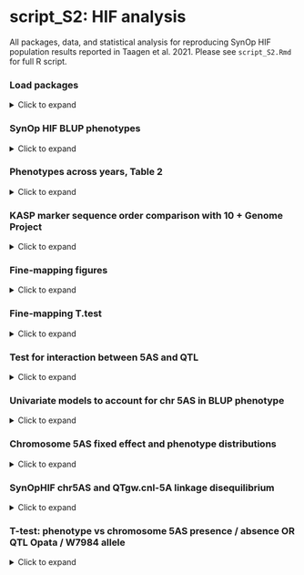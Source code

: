 script\_S2: HIF analysis
================

All packages, data, and statistical analysis for reproducing SynOp HIF
population results reported in Taagen et al. 2021. Please see
`script_S2.Rmd` for full R script.

### Load packages

<details>

<summary>Click to expand </summary>

``` r
library(tidyverse) # R/tidyverse version 1.3.0
library(lme4) #R/lme4 package version 1.1-21
library(knitr) # R/knitr package version 1.28 
library(rlang) #R/rlang package version 0.4.5
library(ggpubr) #R/ggpubr package version 0.4.0
library(emmeans) # R/emmeans package version 1.4.6
library(car) # R/car package version 3.0-10
library(gt) #R/gt version 0.2.2
library(rstatix) # R/rstatix package version 0.6.0
library(inauguration) #R/inauguration version 0.0.0.90
```

</details>

### SynOp HIF BLUP phenotypes

<details>

<summary>Click to expand </summary>

A 129-entry inbred subset of SynOp HIF entries and four checks (W7984,
Opata, Tom and Glenn) were were selected and grown in randomized
headrows. There are three site-year combinations (2019 Snyder, 2020
Caldwell, 2020 Helfer), with up to five replicates per entry, across
2019 and 2020 in Ithaca, NY (up to 3 rep at Snyder, 1 rep Caldwell, 1
rep Helfer). Univariate linear models with random environment and
genotype effects were fitted with the `R/lme4` package to obtain best
linear unbiased predictions (BLUPs) for `TGW`, `GL`, `GW`, `SPS`, `HD`,
`GFD`, and `HT` phenotypes across the three environments.

**Load data**

``` r
SynOpHIF_Phenotypes <- read_csv("https://raw.githubusercontent.com/etaagen/Taagen_2021_TPG/main/supplementary_2/file_S2.1.csv", na = "")
SynOpHIF_Phenotypes$SynOpHIF = as.factor(SynOpHIF_Phenotypes$SynOpHIF)
SynOpHIF_Phenotypes$Entry = as.factor(SynOpHIF_Phenotypes$Entry)
SynOpHIF_Phenotypes$Year = as.factor(SynOpHIF_Phenotypes$Year)
SynOpHIF_Phenotypes$Location = as.factor(SynOpHIF_Phenotypes$Location)
SynOpHIF_Phenotypes$Rep = as.factor(SynOpHIF_Phenotypes$Rep)
SynOpHIF_Phenotypes$chr5AS_consensus = as.factor(SynOpHIF_Phenotypes$chr5AS_consensus)
SynOpHIF_Phenotypes$KASP_341510829 = as.factor(SynOpHIF_Phenotypes$KASP_341510829)
```

**TGW**

![](script_S2_files/figure-gfm/TGW%20models-1.png)<!-- -->

**GL**

![](script_S2_files/figure-gfm/GL%20models-1.png)<!-- -->

**GW**

![](script_S2_files/figure-gfm/GW%20models-1.png)<!-- -->

**SPS**

    ## boundary (singular) fit: see ?isSingular

![](script_S2_files/figure-gfm/SPS%20models-1.png)<!-- -->

**HD**

![](script_S2_files/figure-gfm/HD%20models-1.png)<!-- -->

**GFD**

![](script_S2_files/figure-gfm/GFD%20models-1.png)<!-- -->

**HT**

![](script_S2_files/figure-gfm/HT%20models-1.png)<!-- -->

### Select models, extract BLUPs

The models were selected based on low AIC value, and include the
`SynOpHIF` classification variable.

  - `TGW ~ (1|Entry) + (1|Rep) + SynOpHIF`

  - `GL ~ (1|Entry) + (1|Rep) + 1|SynOpHIF`

  - `GW ~ (1|Entry) + (1|Rep) + 1|SynOpHIF`

  - `SPS ~ (1|Entry) + (1|Rep) + SynOpHIF + HD`

  - `HD ~ (1|Entry) + (1|Rep) + SynOpHIF + HT`

  - `GFD ~ (1|Entry) + (1|Rep) + SynOpHIF + HD`

  - `HT ~ (1|Entry) + (1|Rep) + SynOpHIF + HD`

**and later,** `phenotype ~ (1|Entry) + (1|Rep) + SynOpHIF +
chr5AS_consensus` for testing 5AS significance after Gutierrez-Gonzalez
et al. 2019 published genome sequence that indicated chr 5AS structural
variation.

**Extract random effects from univariate mixed linear models for entries
(obtain BLUPs):**

``` r
BLUP_TGW <- ranef(TGW_model2)$Entry 
BLUP_GL <- ranef(GL_model2)$Entry 
BLUP_GW <- ranef(GW_model2)$Entry 
BLUP_SPS <- ranef(SPS_model3)$Entry 
BLUP_HD <- ranef(HD_model3)$Entry 
BLUP_GFD <- ranef(HD_model3)$Entry 
BLUP_HT <- ranef(HT_model3)$Entry 
```

**Phenotype means, add to BLUP for scaled phenotype value:**

``` r
TGW_mean <- mean(SynOpHIF_Phenotypes$TGW, na.rm = TRUE) 
BLUP_TGW <- BLUP_TGW + TGW_mean
names(BLUP_TGW)[1] <- "BLUP_TGW"
BLUP_TGW <- BLUP_TGW %>% 
  rownames_to_column(var = "entry")

GL_mean <- mean(SynOpHIF_Phenotypes$GL, na.rm = TRUE)
BLUP_GL <- BLUP_GL + GL_mean
names(BLUP_GL)[1] <- "BLUP_GL"
BLUP_GL <- BLUP_GL %>% 
  rownames_to_column(var = "entry")

GW_mean <- mean(SynOpHIF_Phenotypes$GW, na.rm = TRUE)
BLUP_GW <- BLUP_GW + GW_mean
names(BLUP_GW)[1] <- "BLUP_GW"
BLUP_GW <- BLUP_GW %>% 
  rownames_to_column(var = "entry")

SPS_mean <- mean(SynOpHIF_Phenotypes$SPS, na.rm = TRUE)
BLUP_SPS <- BLUP_SPS + SPS_mean
names(BLUP_SPS)[1] <- "BLUP_SPS"
BLUP_SPS <- BLUP_SPS %>% 
  rownames_to_column(var = "entry")

HD_mean <- mean(SynOpHIF_Phenotypes$HD, na.rm = TRUE)
BLUP_HD <- BLUP_HD + HD_mean
names(BLUP_HD)[1] <- "BLUP_HD"
BLUP_HD <- BLUP_HD %>% 
  rownames_to_column(var = "entry")

GFD_mean <- mean(SynOpHIF_Phenotypes$GFD, na.rm = TRUE)
BLUP_GFD <- BLUP_GFD + GFD_mean
names(BLUP_GFD)[1] <- "BLUP_GFD"
BLUP_GFD <- BLUP_GFD %>% 
  rownames_to_column(var = "entry")

HT_mean <- mean(SynOpHIF_Phenotypes$HT, na.rm = TRUE)
BLUP_HT <- BLUP_HT + HT_mean
names(BLUP_HT)[1] <- "BLUP_HT"
BLUP_HT <- BLUP_HT %>% 
  rownames_to_column(var = "entry")
```

**Create csv files**  
*eval = FALSE,can be found in GitHub repository, `file_S2.9.csv`*

``` r
SynOpHIF_BLUP <- BLUP_TGW %>% 
  inner_join(BLUP_GL, by=c("entry")) %>% 
  inner_join(BLUP_GW, by=c("entry")) %>% 
  inner_join(BLUP_SPS, by=c("entry")) %>% 
  inner_join(BLUP_HD, by=c("entry")) %>% 
  inner_join(BLUP_GFD, by=c("entry")) %>% 
  inner_join(BLUP_HT, by=c("entry")) 

#write.csv(SynOpHIF_BLUP, "SynOpHIF_BLUP.csv") 
```

</details>

### Phenotypes across years, Table 2

<details>

<summary>Click to expand </summary>

``` r
sny19a <- SynOpHIF_Phenotypes %>% 
  filter(Rep == "A") 
summary(aov(HD ~ KASP_341510829, data = sny19a))
```

    ##                 Df Sum Sq Mean Sq F value Pr(>F)
    ## KASP_341510829   1    4.7   4.712   0.527  0.469
    ## Residuals      127 1134.6   8.934

``` r
summary(aov(GFD ~ KASP_341510829, data = sny19a))
```

    ##                Df Sum Sq Mean Sq F value Pr(>F)
    ## KASP_341510829  1  0.014  0.0142   0.021  0.889
    ## Residuals       7  4.748  0.6783               
    ## 120 observations deleted due to missingness

``` r
summary(aov(HT ~ KASP_341510829, data = sny19a))
```

    ##                 Df Sum Sq Mean Sq F value Pr(>F)  
    ## KASP_341510829   1    210  209.59   3.531 0.0625 .
    ## Residuals      126   7478   59.35                 
    ## ---
    ## Signif. codes:  0 '***' 0.001 '**' 0.01 '*' 0.05 '.' 0.1 ' ' 1
    ## 1 observation deleted due to missingness

``` r
summary(aov(SPS ~ KASP_341510829, data = sny19a))
```

    ##                 Df Sum Sq Mean Sq F value Pr(>F)
    ## KASP_341510829   1   2.27  2.2674   2.577  0.111
    ## Residuals      127 111.74  0.8799

``` r
summary(aov(TGW ~ KASP_341510829, data = sny19a))
```

    ##                 Df Sum Sq Mean Sq F value Pr(>F)    
    ## KASP_341510829   1 1233.9  1233.9   237.2 <2e-16 ***
    ## Residuals      127  660.5     5.2                   
    ## ---
    ## Signif. codes:  0 '***' 0.001 '**' 0.01 '*' 0.05 '.' 0.1 ' ' 1

``` r
summary(aov(GL ~ KASP_341510829, data = sny19a))
```

    ##                 Df Sum Sq Mean Sq F value Pr(>F)    
    ## KASP_341510829   1  0.605  0.6054   14.67  2e-04 ***
    ## Residuals      127  5.241  0.0413                   
    ## ---
    ## Signif. codes:  0 '***' 0.001 '**' 0.01 '*' 0.05 '.' 0.1 ' ' 1

``` r
summary(aov(GW ~ KASP_341510829, data = sny19a)) 
```

    ##                 Df Sum Sq Mean Sq F value Pr(>F)    
    ## KASP_341510829   1 2.8975  2.8975   396.8 <2e-16 ***
    ## Residuals      127 0.9273  0.0073                   
    ## ---
    ## Signif. codes:  0 '***' 0.001 '**' 0.01 '*' 0.05 '.' 0.1 ' ' 1

``` r
sny19b <- SynOpHIF_Phenotypes %>% 
  filter(Rep == "B") 
summary(aov(HD ~ KASP_341510829, data = sny19b))
```

    ##                 Df Sum Sq Mean Sq F value Pr(>F)
    ## KASP_341510829   1    4.6   4.591    0.56  0.456
    ## Residuals      111  910.5   8.202               
    ## 16 observations deleted due to missingness

``` r
summary(aov(GFD ~ KASP_341510829, data = sny19b))
```

    ##                Df Sum Sq Mean Sq F value Pr(>F)
    ## KASP_341510829  1  0.392   0.392   0.778  0.407
    ## Residuals       7  3.528   0.504               
    ## 120 observations deleted due to missingness

``` r
summary(aov(HT ~ KASP_341510829, data = sny19b))
```

    ##                 Df Sum Sq Mean Sq F value Pr(>F)  
    ## KASP_341510829   1    298  298.24   3.739 0.0557 .
    ## Residuals      111   8853   79.76                 
    ## ---
    ## Signif. codes:  0 '***' 0.001 '**' 0.01 '*' 0.05 '.' 0.1 ' ' 1
    ## 16 observations deleted due to missingness

``` r
summary(aov(SPS ~ KASP_341510829, data = sny19b))
```

    ##                 Df Sum Sq Mean Sq F value  Pr(>F)   
    ## KASP_341510829   1   7.68    7.68   7.604 0.00681 **
    ## Residuals      111 112.11    1.01                   
    ## ---
    ## Signif. codes:  0 '***' 0.001 '**' 0.01 '*' 0.05 '.' 0.1 ' ' 1
    ## 16 observations deleted due to missingness

``` r
summary(aov(TGW ~ KASP_341510829, data = sny19b))
```

    ##                 Df Sum Sq Mean Sq F value Pr(>F)    
    ## KASP_341510829   1   1259    1259   209.2 <2e-16 ***
    ## Residuals      111    668       6                   
    ## ---
    ## Signif. codes:  0 '***' 0.001 '**' 0.01 '*' 0.05 '.' 0.1 ' ' 1
    ## 16 observations deleted due to missingness

``` r
summary(aov(GL ~ KASP_341510829, data = sny19b))
```

    ##                 Df Sum Sq Mean Sq F value   Pr(>F)    
    ## KASP_341510829   1  0.796  0.7964      17 7.23e-05 ***
    ## Residuals      111  5.199  0.0468                     
    ## ---
    ## Signif. codes:  0 '***' 0.001 '**' 0.01 '*' 0.05 '.' 0.1 ' ' 1
    ## 16 observations deleted due to missingness

``` r
summary(aov(GW ~ KASP_341510829, data = sny19b))
```

    ##                 Df Sum Sq Mean Sq F value Pr(>F)    
    ## KASP_341510829   1 2.8961  2.8961   408.4 <2e-16 ***
    ## Residuals      111 0.7871  0.0071                   
    ## ---
    ## Signif. codes:  0 '***' 0.001 '**' 0.01 '*' 0.05 '.' 0.1 ' ' 1
    ## 16 observations deleted due to missingness

``` r
sny19c <- SynOpHIF_Phenotypes %>% 
  filter(Rep == "C") 
summary(aov(HD ~ KASP_341510829, data = sny19c))
```

    ##                Df Sum Sq Mean Sq F value Pr(>F)
    ## KASP_341510829  1  15.68  15.684   2.101  0.163
    ## Residuals      20 149.27   7.464               
    ## 107 observations deleted due to missingness

``` r
summary(aov(HT ~ KASP_341510829, data = sny19c))
```

    ##                Df Sum Sq Mean Sq F value Pr(>F)
    ## KASP_341510829  1   69.1   69.09   0.595  0.449
    ## Residuals      20 2321.3  116.06               
    ## 107 observations deleted due to missingness

``` r
summary(aov(SPS ~ KASP_341510829, data = sny19c))
```

    ##                Df Sum Sq Mean Sq F value Pr(>F)
    ## KASP_341510829  1  2.063   2.062    1.49  0.236
    ## Residuals      20 27.678   1.384               
    ## 107 observations deleted due to missingness

``` r
summary(aov(TGW ~ KASP_341510829, data = sny19c))
```

    ##                Df Sum Sq Mean Sq F value   Pr(>F)    
    ## KASP_341510829  1  144.0  143.96   28.42 3.23e-05 ***
    ## Residuals      20  101.3    5.07                     
    ## ---
    ## Signif. codes:  0 '***' 0.001 '**' 0.01 '*' 0.05 '.' 0.1 ' ' 1
    ## 107 observations deleted due to missingness

``` r
summary(aov(GL ~ KASP_341510829, data = sny19c))
```

    ##                Df Sum Sq Mean Sq F value Pr(>F)
    ## KASP_341510829  1 0.0258 0.02583    0.66  0.426
    ## Residuals      20 0.7833 0.03917               
    ## 107 observations deleted due to missingness

``` r
summary(aov(GW ~ KASP_341510829, data = sny19c))
```

    ##                Df Sum Sq Mean Sq F value   Pr(>F)    
    ## KASP_341510829  1 0.3750  0.3750   67.45 7.75e-08 ***
    ## Residuals      20 0.1112  0.0056                     
    ## ---
    ## Signif. codes:  0 '***' 0.001 '**' 0.01 '*' 0.05 '.' 0.1 ' ' 1
    ## 107 observations deleted due to missingness

``` r
cald20 <- SynOpHIF_Phenotypes %>% 
  filter(Rep == "D") 
summary(aov(HD ~ KASP_341510829, data = cald20))
```

    ##                 Df Sum Sq Mean Sq F value Pr(>F)
    ## KASP_341510829   1    5.0   4.986   0.826  0.365
    ## Residuals      127  766.7   6.037

``` r
summary(aov(GFD ~ KASP_341510829, data = cald20))
```

    ##                 Df Sum Sq Mean Sq F value Pr(>F)
    ## KASP_341510829   1    0.3   0.333   0.091  0.763
    ## Residuals      127  464.7   3.659

``` r
summary(aov(HT ~ KASP_341510829, data = cald20))
```

    ##                 Df Sum Sq Mean Sq F value Pr(>F)  
    ## KASP_341510829   1    341     341   5.777 0.0177 *
    ## Residuals      127   7497      59                 
    ## ---
    ## Signif. codes:  0 '***' 0.001 '**' 0.01 '*' 0.05 '.' 0.1 ' ' 1

``` r
summary(aov(SPS ~ KASP_341510829, data = cald20))
```

    ##                 Df Sum Sq Mean Sq F value Pr(>F)  
    ## KASP_341510829   1   2.44  2.4380   3.389  0.068 .
    ## Residuals      127  91.36  0.7194                 
    ## ---
    ## Signif. codes:  0 '***' 0.001 '**' 0.01 '*' 0.05 '.' 0.1 ' ' 1

``` r
summary(aov(TGW ~ KASP_341510829, data = cald20))
```

    ##                 Df Sum Sq Mean Sq F value Pr(>F)    
    ## KASP_341510829   1 1452.9    1453   240.5 <2e-16 ***
    ## Residuals      127  767.3       6                   
    ## ---
    ## Signif. codes:  0 '***' 0.001 '**' 0.01 '*' 0.05 '.' 0.1 ' ' 1

``` r
summary(aov(GL ~ KASP_341510829, data = cald20))
```

    ##                 Df Sum Sq Mean Sq F value Pr(>F)   
    ## KASP_341510829   1  0.363  0.3629   7.942 0.0056 **
    ## Residuals      127  5.803  0.0457                  
    ## ---
    ## Signif. codes:  0 '***' 0.001 '**' 0.01 '*' 0.05 '.' 0.1 ' ' 1

``` r
summary(aov(GW ~ KASP_341510829, data = cald20))
```

    ##                 Df Sum Sq Mean Sq F value Pr(>F)    
    ## KASP_341510829   1  3.361   3.361   383.8 <2e-16 ***
    ## Residuals      127  1.112   0.009                   
    ## ---
    ## Signif. codes:  0 '***' 0.001 '**' 0.01 '*' 0.05 '.' 0.1 ' ' 1

``` r
helf20 <- SynOpHIF_Phenotypes %>% 
  filter(Rep == "E") 
summary(aov(HD ~ KASP_341510829, data = helf20))
```

    ##                 Df Sum Sq Mean Sq F value Pr(>F)
    ## KASP_341510829   1    1.4   1.351   0.296  0.588
    ## Residuals      127  580.4   4.570

``` r
summary(aov(GFD ~ KASP_341510829, data = helf20))
```

    ##                 Df Sum Sq Mean Sq F value Pr(>F)
    ## KASP_341510829   1    3.2   3.200   1.211  0.273
    ## Residuals      127  335.7   2.643

``` r
summary(aov(HT ~ KASP_341510829, data = helf20))
```

    ##                 Df Sum Sq Mean Sq F value  Pr(>F)   
    ## KASP_341510829   1    310  309.69    8.11 0.00514 **
    ## Residuals      127   4850   38.19                   
    ## ---
    ## Signif. codes:  0 '***' 0.001 '**' 0.01 '*' 0.05 '.' 0.1 ' ' 1

``` r
summary(aov(SPS ~ KASP_341510829, data = helf20))
```

    ##                 Df Sum Sq Mean Sq F value Pr(>F)  
    ## KASP_341510829   1   2.38  2.3775   3.045 0.0834 .
    ## Residuals      127  99.16  0.7808                 
    ## ---
    ## Signif. codes:  0 '***' 0.001 '**' 0.01 '*' 0.05 '.' 0.1 ' ' 1

``` r
summary(aov(TGW ~ KASP_341510829, data = helf20))
```

    ##                 Df Sum Sq Mean Sq F value Pr(>F)    
    ## KASP_341510829   1 1801.1  1801.1   351.9 <2e-16 ***
    ## Residuals      127  650.1     5.1                   
    ## ---
    ## Signif. codes:  0 '***' 0.001 '**' 0.01 '*' 0.05 '.' 0.1 ' ' 1

``` r
summary(aov(GL ~ KASP_341510829, data = helf20))
```

    ##                 Df Sum Sq Mean Sq F value   Pr(>F)    
    ## KASP_341510829   1  0.533  0.5334   13.14 0.000418 ***
    ## Residuals      127  5.157  0.0406                     
    ## ---
    ## Signif. codes:  0 '***' 0.001 '**' 0.01 '*' 0.05 '.' 0.1 ' ' 1

``` r
summary(aov(GW ~ KASP_341510829, data = helf20))  
```

    ##                 Df Sum Sq Mean Sq F value Pr(>F)    
    ## KASP_341510829   1  3.691   3.691   531.3 <2e-16 ***
    ## Residuals      127  0.882   0.007                   
    ## ---
    ## Signif. codes:  0 '***' 0.001 '**' 0.01 '*' 0.05 '.' 0.1 ' ' 1

``` r
blup_pheno <- read_csv("https://raw.githubusercontent.com/etaagen/Taagen_2021_TPG/main/supplementary_2/file_S2.4.csv", na = "NA")
summary(aov(HD_BLUP ~ KASP_341510829, data = blup_pheno))
```

    ##                 Df Sum Sq Mean Sq F value Pr(>F)
    ## KASP_341510829   1    0.1   0.126   0.023   0.88
    ## Residuals      127  694.1   5.465

``` r
summary(aov(GFD_BLUP ~ KASP_341510829, data = blup_pheno))
```

    ##                 Df Sum Sq Mean Sq F value Pr(>F)
    ## KASP_341510829   1    0.2   0.188   0.035  0.852
    ## Residuals      127  681.2   5.364

``` r
summary(aov(HT_BLUP ~ KASP_341510829, data = blup_pheno))
```

    ##                 Df Sum Sq Mean Sq F value Pr(>F)   
    ## KASP_341510829   1  238.1  238.07   9.857 0.0021 **
    ## Residuals      127 3067.3   24.15                  
    ## ---
    ## Signif. codes:  0 '***' 0.001 '**' 0.01 '*' 0.05 '.' 0.1 ' ' 1

``` r
summary(aov(SPS_BLUP ~ KASP_341510829, data = blup_pheno))
```

    ##                 Df Sum Sq Mean Sq F value   Pr(>F)    
    ## KASP_341510829   1  1.142  1.1423    12.4 0.000597 ***
    ## Residuals      127 11.700  0.0921                     
    ## ---
    ## Signif. codes:  0 '***' 0.001 '**' 0.01 '*' 0.05 '.' 0.1 ' ' 1

``` r
summary(aov(TGW_BLUP ~ KASP_341510829, data = blup_pheno))
```

    ##                 Df Sum Sq Mean Sq F value Pr(>F)    
    ## KASP_341510829   1   1378  1377.9   364.6 <2e-16 ***
    ## Residuals      127    480     3.8                   
    ## ---
    ## Signif. codes:  0 '***' 0.001 '**' 0.01 '*' 0.05 '.' 0.1 ' ' 1

``` r
summary(aov(GL_BLUP ~ KASP_341510829, data = blup_pheno))
```

    ##                 Df Sum Sq Mean Sq F value   Pr(>F)    
    ## KASP_341510829   1  0.538  0.5378   14.23 0.000247 ***
    ## Residuals      127  4.801  0.0378                     
    ## ---
    ## Signif. codes:  0 '***' 0.001 '**' 0.01 '*' 0.05 '.' 0.1 ' ' 1

``` r
summary(aov(GW_BLUP ~ KASP_341510829, data = blup_pheno))  
```

    ##                 Df Sum Sq Mean Sq F value Pr(>F)    
    ## KASP_341510829   1 3.1353  3.1353   703.4 <2e-16 ***
    ## Residuals      127 0.5661  0.0045                   
    ## ---
    ## Signif. codes:  0 '***' 0.001 '**' 0.01 '*' 0.05 '.' 0.1 ' ' 1

![](script_S2_files/figure-gfm/table2-1.png)<!-- -->

</details>

### KASP marker sequence order comparison with 10 + Genome Project

<details>

<summary>Click to expand </summary>

Each color represents SNP BLAST position across 12 genomes. See
`file_S2.6` for marker names.  
![](script_S2_files/figure-gfm/marker%20comparison-1.png)<!-- -->

</details>

### Fine-mapping figures

<details>

<summary>Click to expand </summary>

The 129 entry fine-mapping population can be subset into crossover
groups based on shared recombination intervals between SNPs and
comparisons across BLUP phenotypes. Please see `HIF_groups.xlsx` for
entries in each group (n = \# of entries per group).  
![](script_S2_files/figure-gfm/HIF%20group%20figures-1.png)<!-- -->![](script_S2_files/figure-gfm/HIF%20group%20figures-2.png)<!-- -->![](script_S2_files/figure-gfm/HIF%20group%20figures-3.png)<!-- -->![](script_S2_files/figure-gfm/HIF%20group%20figures-4.png)<!-- -->![](script_S2_files/figure-gfm/HIF%20group%20figures-5.png)<!-- -->![](script_S2_files/figure-gfm/HIF%20group%20figures-6.png)<!-- -->![](script_S2_files/figure-gfm/HIF%20group%20figures-7.png)<!-- -->

</details>

### Fine-mapping T.test

<details>

<summary>Click to expand </summary>

T.test comparisons for each group vs QTgw.cnl-5A+ or QTgw.cnl-5A- (based
on like-phenotype)

``` r
# QTgw.cnl-5A+ vs QTgw.cnl-5A-
groupOW <- HIFttest %>% 
  filter(Group== "QTgw.cnl-5A+" | Group== "QTgw.cnl-5A-")
t.test(TGW_BLUP ~ Group, data = groupOW)
```

    ## 
    ##  Welch Two Sample t-test
    ## 
    ## data:  TGW_BLUP by Group
    ## t = -8.9069, df = 17.025, p-value = 8.115e-08
    ## alternative hypothesis: true difference in means is not equal to 0
    ## 95 percent confidence interval:
    ##  -9.707662 -5.989752
    ## sample estimates:
    ## mean in group QTgw.cnl-5A- mean in group QTgw.cnl-5A+ 
    ##                   31.94549                   39.79420

``` r
t.test(GW_BLUP ~ Group, data = groupOW)
```

    ## 
    ##  Welch Two Sample t-test
    ## 
    ## data:  GW_BLUP by Group
    ## t = -17.049, df = 16.249, p-value = 8.552e-12
    ## alternative hypothesis: true difference in means is not equal to 0
    ## 95 percent confidence interval:
    ##  -0.3666273 -0.2856254
    ## sample estimates:
    ## mean in group QTgw.cnl-5A- mean in group QTgw.cnl-5A+ 
    ##                   3.068392                   3.394519

``` r
# Group 1 vs QTgw.cnl-5A- 
groupW1 <- HIFttest %>% 
  filter(Group== "QTgw.cnl-5A-" | Group== "1")
t.test(TGW_BLUP ~ Group, data = groupW1)
```

    ## 
    ##  Welch Two Sample t-test
    ## 
    ## data:  TGW_BLUP by Group
    ## t = 7.5591, df = 13.992, p-value = 2.642e-06
    ## alternative hypothesis: true difference in means is not equal to 0
    ## 95 percent confidence interval:
    ##  3.701614 6.634486
    ## sample estimates:
    ##            mean in group 1 mean in group QTgw.cnl-5A- 
    ##                   37.11354                   31.94549

``` r
t.test(GW_BLUP ~ Group, data = groupW1)
```

    ## 
    ##  Welch Two Sample t-test
    ## 
    ## data:  GW_BLUP by Group
    ## t = 10.45, df = 9.5294, p-value = 1.572e-06
    ## alternative hypothesis: true difference in means is not equal to 0
    ## 95 percent confidence interval:
    ##  0.2091497 0.3234885
    ## sample estimates:
    ##            mean in group 1 mean in group QTgw.cnl-5A- 
    ##                   3.334711                   3.068392

``` r
# Group 2 vs QTgw.cnl-5A- 
groupW2 <- HIFttest %>% 
  filter(Group== "QTgw.cnl-5A-" | Group== "2")
t.test(TGW_BLUP ~ Group, data = groupW2)
```

    ## 
    ##  Welch Two Sample t-test
    ## 
    ## data:  TGW_BLUP by Group
    ## t = 8.1949, df = 21.935, p-value = 4.037e-08
    ## alternative hypothesis: true difference in means is not equal to 0
    ## 95 percent confidence interval:
    ##  5.450728 9.145094
    ## sample estimates:
    ##            mean in group 2 mean in group QTgw.cnl-5A- 
    ##                   39.24341                   31.94549

``` r
t.test(GW_BLUP ~ Group, data = groupW2)
```

    ## 
    ##  Welch Two Sample t-test
    ## 
    ## data:  GW_BLUP by Group
    ## t = 13.516, df = 21.575, p-value = 5.264e-12
    ## alternative hypothesis: true difference in means is not equal to 0
    ## 95 percent confidence interval:
    ##  0.2991149 0.4076936
    ## sample estimates:
    ##            mean in group 2 mean in group QTgw.cnl-5A- 
    ##                   3.421796                   3.068392

``` r
# Group 3 vs QTgw.cnl-5A- 
groupW3 <- HIFttest %>% 
  filter(Group== "QTgw.cnl-5A-" | Group== "3")
t.test(TGW_BLUP ~ Group, data = groupW3)
```

    ## 
    ##  Welch Two Sample t-test
    ## 
    ## data:  TGW_BLUP by Group
    ## t = 6.8496, df = 15.835, p-value = 4.129e-06
    ## alternative hypothesis: true difference in means is not equal to 0
    ## 95 percent confidence interval:
    ##  3.352132 6.360747
    ## sample estimates:
    ##            mean in group 3 mean in group QTgw.cnl-5A- 
    ##                   36.80193                   31.94549

``` r
t.test(GW_BLUP ~ Group, data = groupW3)
```

    ## 
    ##  Welch Two Sample t-test
    ## 
    ## data:  GW_BLUP by Group
    ## t = 13.696, df = 15.332, p-value = 5.226e-10
    ## alternative hypothesis: true difference in means is not equal to 0
    ## 95 percent confidence interval:
    ##  0.2591649 0.3544878
    ## sample estimates:
    ##            mean in group 3 mean in group QTgw.cnl-5A- 
    ##                   3.375219                   3.068392

``` r
# Group 4 vs QTgw.cnl-5A- 
groupW4 <- HIFttest %>% 
  filter(Group== "QTgw.cnl-5A-" | Group== "4")
t.test(TGW_BLUP ~ Group, data = groupW4)
```

    ## 
    ##  Welch Two Sample t-test
    ## 
    ## data:  TGW_BLUP by Group
    ## t = 7.4092, df = 13.322, p-value = 4.438e-06
    ## alternative hypothesis: true difference in means is not equal to 0
    ## 95 percent confidence interval:
    ##  3.298079 6.003628
    ## sample estimates:
    ##            mean in group 4 mean in group QTgw.cnl-5A- 
    ##                   36.59635                   31.94549

``` r
t.test(GW_BLUP ~ Group, data = groupW4)
```

    ## 
    ##  Welch Two Sample t-test
    ## 
    ## data:  GW_BLUP by Group
    ## t = 17.078, df = 16.784, p-value = 4.832e-12
    ## alternative hypothesis: true difference in means is not equal to 0
    ## 95 percent confidence interval:
    ##  0.2801755 0.3592497
    ## sample estimates:
    ##            mean in group 4 mean in group QTgw.cnl-5A- 
    ##                   3.388105                   3.068392

``` r
# Group 5 vs QTgw.cnl-5A+ 
groupW5 <- HIFttest %>% 
  filter(Group== "QTgw.cnl-5A+" | Group== "5")
t.test(TGW_BLUP ~ Group, data = groupW5)
```

    ## 
    ##  Welch Two Sample t-test
    ## 
    ## data:  TGW_BLUP by Group
    ## t = -6.9868, df = 6.7158, p-value = 0.0002588
    ## alternative hypothesis: true difference in means is not equal to 0
    ## 95 percent confidence interval:
    ##  -10.169138  -4.993218
    ## sample estimates:
    ##            mean in group 5 mean in group QTgw.cnl-5A+ 
    ##                   32.21302                   39.79420

``` r
t.test(GW_BLUP ~ Group, data = groupW5)
```

    ## 
    ##  Welch Two Sample t-test
    ## 
    ## data:  GW_BLUP by Group
    ## t = -11.984, df = 4.0802, p-value = 0.000248
    ## alternative hypothesis: true difference in means is not equal to 0
    ## 95 percent confidence interval:
    ##  -0.3896484 -0.2439826
    ## sample estimates:
    ##            mean in group 5 mean in group QTgw.cnl-5A+ 
    ##                   3.077703                   3.394519

``` r
# Group 6 vs QTgw.cnl-5A+ 
groupW6 <- HIFttest %>% 
  filter(Group== "QTgw.cnl-5A+" | Group== "6")
t.test(TGW_BLUP ~ Group, data = groupW6)
```

    ## 
    ##  Welch Two Sample t-test
    ## 
    ## data:  TGW_BLUP by Group
    ## t = -12.777, df = 9.3638, p-value = 3.082e-07
    ## alternative hypothesis: true difference in means is not equal to 0
    ## 95 percent confidence interval:
    ##  -10.345462  -7.248864
    ## sample estimates:
    ##            mean in group 6 mean in group QTgw.cnl-5A+ 
    ##                   30.99704                   39.79420

``` r
t.test(GW_BLUP ~ Group, data = groupW6)
```

    ## 
    ##  Welch Two Sample t-test
    ## 
    ## data:  GW_BLUP by Group
    ## t = -26.296, df = 15.192, p-value = 4.373e-14
    ## alternative hypothesis: true difference in means is not equal to 0
    ## 95 percent confidence interval:
    ##  -0.3454447 -0.2936962
    ## sample estimates:
    ##            mean in group 6 mean in group QTgw.cnl-5A+ 
    ##                   3.074948                   3.394519

``` r
# Group 7 vs QTgw.cnl-5A+ 
groupW7 <- HIFttest %>% 
  filter(Group== "QTgw.cnl-5A+" | Group== "7")
t.test(TGW_BLUP ~ Group, data = groupW7)
```

    ## 
    ##  Welch Two Sample t-test
    ## 
    ## data:  TGW_BLUP by Group
    ## t = -5.2155, df = 4.3129, p-value = 0.00523
    ## alternative hypothesis: true difference in means is not equal to 0
    ## 95 percent confidence interval:
    ##  -12.595603  -4.005415
    ## sample estimates:
    ##            mean in group 7 mean in group QTgw.cnl-5A+ 
    ##                   31.49369                   39.79420

``` r
t.test(GW_BLUP ~ Group, data = groupW7)
```

    ## 
    ##  Welch Two Sample t-test
    ## 
    ## data:  GW_BLUP by Group
    ## t = -4.1153, df = 3.1078, p-value = 0.02428
    ## alternative hypothesis: true difference in means is not equal to 0
    ## 95 percent confidence interval:
    ##  -0.55419207 -0.07615811
    ## sample estimates:
    ##            mean in group 7 mean in group QTgw.cnl-5A+ 
    ##                   3.079344                   3.394519

``` r
# Group 8 vs QTgw.cnl-5A+ 
groupW8 <- HIFttest %>% 
  filter(Group== "QTgw.cnl-5A+" | Group== "8")
t.test(TGW_BLUP ~ Group, data = groupW8)
```

    ## 
    ##  Welch Two Sample t-test
    ## 
    ## data:  TGW_BLUP by Group
    ## t = -10.026, df = 18.578, p-value = 6.303e-09
    ## alternative hypothesis: true difference in means is not equal to 0
    ## 95 percent confidence interval:
    ##  -11.38996  -7.45059
    ## sample estimates:
    ##            mean in group 8 mean in group QTgw.cnl-5A+ 
    ##                   30.37393                   39.79420

``` r
t.test(GW_BLUP ~ Group, data = groupW8)
```

    ## 
    ##  Welch Two Sample t-test
    ## 
    ## data:  GW_BLUP by Group
    ## t = -16.289, df = 15.748, p-value = 2.833e-11
    ## alternative hypothesis: true difference in means is not equal to 0
    ## 95 percent confidence interval:
    ##  -0.4211959 -0.3240785
    ## sample estimates:
    ##            mean in group 8 mean in group QTgw.cnl-5A+ 
    ##                   3.021881                   3.394519

``` r
# Group 9 vs QTgw.cnl-5A+ 
groupW9 <- HIFttest %>% 
  filter(Group== "QTgw.cnl-5A+" | Group== "9")
t.test(TGW_BLUP ~ Group, data = groupW9)
```

    ## 
    ##  Welch Two Sample t-test
    ## 
    ## data:  TGW_BLUP by Group
    ## t = -17.08, df = 8.9059, p-value = 4.117e-08
    ## alternative hypothesis: true difference in means is not equal to 0
    ## 95 percent confidence interval:
    ##  -13.33152 -10.20870
    ## sample estimates:
    ##            mean in group 9 mean in group QTgw.cnl-5A+ 
    ##                   28.02409                   39.79420

``` r
t.test(GW_BLUP ~ Group, data = groupW9)
```

    ## 
    ##  Welch Two Sample t-test
    ## 
    ## data:  GW_BLUP by Group
    ## t = -45.502, df = 8.2811, p-value = 3.122e-11
    ## alternative hypothesis: true difference in means is not equal to 0
    ## 95 percent confidence interval:
    ##  -0.4894586 -0.4425051
    ## sample estimates:
    ##            mean in group 9 mean in group QTgw.cnl-5A+ 
    ##                   2.928537                   3.394519

``` r
# Group 10 vs QTgw.cnl-5A- 
groupW10 <- HIFttest %>% 
  filter(Group== "QTgw.cnl-5A-" | Group== "10")
t.test(TGW_BLUP ~ Group, data = groupW10)
```

    ## 
    ##  Welch Two Sample t-test
    ## 
    ## data:  TGW_BLUP by Group
    ## t = 5.693, df = 10.044, p-value = 0.000197
    ## alternative hypothesis: true difference in means is not equal to 0
    ## 95 percent confidence interval:
    ##  3.075104 7.026322
    ## sample estimates:
    ##           mean in group 10 mean in group QTgw.cnl-5A- 
    ##                   36.99621                   31.94549

``` r
t.test(GW_BLUP ~ Group, data = groupW10)
```

    ## 
    ##  Welch Two Sample t-test
    ## 
    ## data:  GW_BLUP by Group
    ## t = 8.2096, df = 7.4779, p-value = 5.338e-05
    ## alternative hypothesis: true difference in means is not equal to 0
    ## 95 percent confidence interval:
    ##  0.1762008 0.3162139
    ## sample estimates:
    ##           mean in group 10 mean in group QTgw.cnl-5A- 
    ##                   3.314600                   3.068392

``` r
# Group 11 too few entries, QTgw.cnl-5A- like phenotype
# Group 12 too few entries, QTgw.cnl-5A+ like phenotype
# Group 13 too few entries, QTgw.cnl-5A- like phenotype
# Group 14 vs QTgw.cnl-5A- 
groupW14 <- HIFttest %>% 
  filter(Group== "QTgw.cnl-5A-" | Group== "14")
t.test(TGW_BLUP ~ Group, data = groupW14)
```

    ## 
    ##  Welch Two Sample t-test
    ## 
    ## data:  TGW_BLUP by Group
    ## t = 7.5367, df = 21.087, p-value = 2.058e-07
    ## alternative hypothesis: true difference in means is not equal to 0
    ## 95 percent confidence interval:
    ##  4.102941 7.228964
    ## sample estimates:
    ##           mean in group 14 mean in group QTgw.cnl-5A- 
    ##                   37.61145                   31.94549

``` r
t.test(GW_BLUP ~ Group, data = groupW14)
```

    ## 
    ##  Welch Two Sample t-test
    ## 
    ## data:  GW_BLUP by Group
    ## t = 9.75, df = 23.797, p-value = 8.757e-10
    ## alternative hypothesis: true difference in means is not equal to 0
    ## 95 percent confidence interval:
    ##  0.2045821 0.3145161
    ## sample estimates:
    ##           mean in group 14 mean in group QTgw.cnl-5A- 
    ##                   3.327941                   3.068392

</details>

### Test for interaction between 5AS and QTL

<details>

<summary>Click to expand </summary>

    ## Linear mixed model fit by maximum likelihood  ['lmerMod']
    ## Formula: TGW ~ (1 | Entry) + chr5AS_consensus * KASP_341510829
    ##    Data: SynOpHIF_Phenotypes
    ## 
    ##      AIC      BIC   logLik deviance df.resid 
    ##   2224.0   2249.5  -1106.0   2212.0      516 
    ## 
    ## Scaled residuals: 
    ##     Min      1Q  Median      3Q     Max 
    ## -2.7290 -0.5635  0.0284  0.6078  4.3444 
    ## 
    ## Random effects:
    ##  Groups   Name        Variance Std.Dev.
    ##  Entry    (Intercept) 3.435    1.853   
    ##  Residual             2.564    1.601   
    ## Number of obs: 522, groups:  Entry, 129
    ## 
    ## Fixed effects:
    ##                                             Estimate Std. Error t value
    ## (Intercept)                                   34.194      1.434  23.847
    ## chr5AS_consensuspresent                        3.624      1.453   2.494
    ## KASP_341510829W7984                           -3.441      1.461  -2.356
    ## chr5AS_consensuspresent:KASP_341510829W7984    1.294      2.503   0.517
    ## 
    ## Correlation of Fixed Effects:
    ##             (Intr) ch5AS_ KASP_3
    ## chr5AS_cnsn -0.987              
    ## KASP_341510 -0.982  0.969       
    ## c5AS_:KASP_  0.573 -0.581 -0.584

    ## $emmeans
    ##  chr5AS_consensus KASP_341510829 emmean    SE  df lower.CL upper.CL
    ##  absent           Opata            34.2 1.457 135     31.3     37.1
    ##  present          Opata            37.8 0.240 132     37.3     38.3
    ##  absent           W7984            30.8 0.282 134     30.2     31.3
    ##  present          W7984            35.7 2.051 133     31.6     39.7
    ## 
    ## Degrees-of-freedom method: kenward-roger 
    ## Confidence level used: 0.95 
    ## 
    ## $contrasts
    ##  contrast                      estimate   SE  df t.ratio p.value
    ##  absent Opata - present Opata     -3.62 1.48 135 -2.455  0.0719 
    ##  absent Opata - absent W7984       3.44 1.48 135  2.319  0.0987 
    ##  absent Opata - present W7984     -1.48 2.52 134 -0.587  0.9359 
    ##  present Opata - absent W7984      7.07 0.37 133 19.072  <.0001 
    ##  present Opata - present W7984     2.15 2.07 133  1.040  0.7263 
    ##  absent W7984 - present W7984     -4.92 2.07 133 -2.375  0.0869 
    ## 
    ## Degrees-of-freedom method: kenward-roger 
    ## P value adjustment: tukey method for comparing a family of 4 estimates

![](script_S2_files/figure-gfm/interaction%20test-1.png)<!-- -->

    ## Analysis of Deviance Table (Type II Wald chisquare tests)
    ## 
    ## Response: TGW
    ##                                   Chisq Df Pr(>Chisq)    
    ## chr5AS_consensus                11.7742  1  0.0006006 ***
    ## KASP_341510829                   6.3998  1  0.0114135 *  
    ## chr5AS_consensus:KASP_341510829  0.2672  1  0.6052464    
    ## ---
    ## Signif. codes:  0 '***' 0.001 '**' 0.01 '*' 0.05 '.' 0.1 ' ' 1

</details>

### Univariate models to account for chr 5AS in BLUP phenotype

<details>

<summary>Click to expand </summary>

`phenotype ~ (1|Entry) + (1|Rep) + SynOpHIF + chr5AS_consensus`

**Extract random effects from univariate mixed linear models for entries
(obtain BLUPs):**

``` r
BLUP_TGW <- ranef(TGW_model4)$Entry 
BLUP_GL <- ranef(GL_model4)$Entry 
BLUP_GW <- ranef(GW_model4)$Entry 
BLUP_SPS <- ranef(SPS_model4)$Entry 
BLUP_HD <- ranef(HD_model4)$Entry 
BLUP_GFD <- ranef(HD_model4)$Entry 
BLUP_HT <- ranef(HT_model4)$Entry 
```

**Phenotype means, add to BLUP for scaled phenotype value:**

``` r
TGW_mean <- mean(SynOpHIF_Phenotypes$TGW, na.rm = TRUE) 
BLUP_TGW <- BLUP_TGW + TGW_mean
names(BLUP_TGW)[1] <- "BLUP_TGW"
BLUP_TGW <- BLUP_TGW %>% 
  rownames_to_column(var = "entry")

GL_mean <- mean(SynOpHIF_Phenotypes$GL, na.rm = TRUE)
BLUP_GL <- BLUP_GL + GL_mean
names(BLUP_GL)[1] <- "BLUP_GL"
BLUP_GL <- BLUP_GL %>% 
  rownames_to_column(var = "entry")

GW_mean <- mean(SynOpHIF_Phenotypes$GW, na.rm = TRUE)
BLUP_GW <- BLUP_GW + GW_mean
names(BLUP_GW)[1] <- "BLUP_GW"
BLUP_GW <- BLUP_GW %>% 
  rownames_to_column(var = "entry")

SPS_mean <- mean(SynOpHIF_Phenotypes$SPS, na.rm = TRUE)
BLUP_SPS <- BLUP_SPS + SPS_mean
names(BLUP_SPS)[1] <- "BLUP_SPS"
BLUP_SPS <- BLUP_SPS %>% 
  rownames_to_column(var = "entry")

HD_mean <- mean(SynOpHIF_Phenotypes$HD, na.rm = TRUE)
BLUP_HD <- BLUP_HD + HD_mean
names(BLUP_HD)[1] <- "BLUP_HD"
BLUP_HD <- BLUP_HD %>% 
  rownames_to_column(var = "entry")

GFD_mean <- mean(SynOpHIF_Phenotypes$GFD, na.rm = TRUE)
BLUP_GFD <- BLUP_GFD + GFD_mean
names(BLUP_GFD)[1] <- "BLUP_GFD"
BLUP_GFD <- BLUP_GFD %>% 
  rownames_to_column(var = "entry")

HT_mean <- mean(SynOpHIF_Phenotypes$HT, na.rm = TRUE)
BLUP_HT <- BLUP_HT + HT_mean
names(BLUP_HT)[1] <- "BLUP_HT"
BLUP_HT <- BLUP_HT %>% 
  rownames_to_column(var = "entry")
```

**Create csv files**  
*eval = FALSE,can be found in GitHub repository, `file_S2.10.csv`*

``` r
SynOpHIF_BLUP_5AS <- BLUP_TGW %>% 
  inner_join(BLUP_GL, by=c("entry")) %>% 
  inner_join(BLUP_GW, by=c("entry")) %>% 
  inner_join(BLUP_SPS, by=c("entry")) %>% 
  inner_join(BLUP_HD, by=c("entry")) %>% 
  inner_join(BLUP_GFD, by=c("entry")) %>% 
  inner_join(BLUP_HT, by=c("entry")) 

#write.csv(SynOpHIF_BLUP_5AS, "SynOpHIF_BLUP_5AS.csv") 
```

</details>

### Chromosome 5AS fixed effect and phenotype distributions

<details>

<summary>Click to expand </summary>

**Figure 4**

![](script_S2_files/figure-gfm/figure%204-1.png)<!-- -->

</details>

### SynOpHIF chr5AS and QTgw.cnl-5A linkage disequilibrium

<details>

<summary>Click to expand </summary>

![](script_S2_files/figure-gfm/ld-1.png)<!-- -->![](script_S2_files/figure-gfm/ld-2.png)<!-- -->![](script_S2_files/figure-gfm/ld-3.png)<!-- -->

</details>

### T-test: phenotype vs chromosome 5AS presence / absence OR QTL Opata / W7984 allele

<details>

<summary>Click to expand </summary>

![](script_S2_files/figure-gfm/t.test%20chr%205A%20and%20QTL-1.png)<!-- -->

</details>
